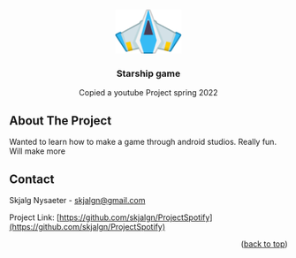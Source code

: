 

<a name="readme-top"></a>

<!-- PROJECT LOGO -->
<br />
<div align="center">
    <img src="assets/playerShip2_blue.png" alt="Logo" height="80">
  <h3 align="center">Starship game</h3>

  <p align="center">
    Copied a youtube Project spring 2022
  </p>
</div>


<!-- ABOUT THE PROJECT -->
## About The Project

Wanted to learn how to make a game through android studios. Really fun. Will make more


<!-- CONTACT -->
## Contact

Skjalg Nysaeter - skjalgn@gmail.com

Project Link: [https://github.com/skjalgn/ProjectSpotify](https://github.com/skjalgn/ProjectSpotify)

<p align="right">(<a href="#readme-top">back to top</a>)</p>
